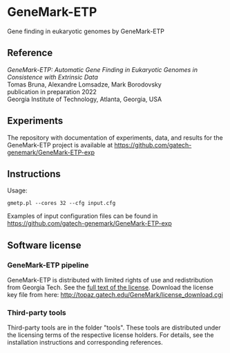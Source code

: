 # GeneMark-ETP

Gene finding in eukaryotic genomes by GeneMark-ETP  

## Reference

_GeneMark-ETP: Automatic Gene Finding in Eukaryotic Genomes in Consistence with Extrinsic Data_  
Tomas Bruna, Alexandre Lomsadze, Mark Borodovsky  
publication in preparation 2022  
Georgia Institute of Technology, Atlanta, Georgia, USA  

## Experiments

The repository with documentation of experiments, data, and results for the GeneMark-ETP project is available at https://github.com/gatech-genemark/GeneMark-ETP-exp

## Instructions

Usage:
```
gmetp.pl --cores 32 --cfg input.cfg
```
Examples of input configuration files can be found in 
https://github.com/gatech-genemark/GeneMark-ETP-exp

## Software license

### GeneMark-ETP pipeline

GeneMark-ETP is distributed with limited rights of use and redistribution
from Georgia Tech. See the [full text of the license](GeneMark_Software_License.txt).
Download the license key file from here:
http://topaz.gatech.edu/GeneMark/license_download.cgi

### Third-party tools

Third-party tools are in the folder "tools". These tools are distributed under the licensing terms of the respective license holders. For details, see the installation instructions and corresponding references.

